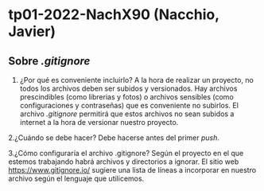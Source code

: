 # tp01-2022-NachX90 (Nacchio, Javier)

## Sobre _.gitignore_

1. ¿Por qué es conveniente incluirlo?
    A la hora de realizar un proyecto, no todos los archivos deben ser subidos y versionados. Hay archivos prescindibles (como librerias y fotos) o archivos sensibles (como configuraciones y contraseñas) que es conveniente no subirlos. El archivo _.gitignore_ permitirá que estos archivos no sean subidos a internet a la hora de versionar nuestro proyecto.

2.¿Cuándo se debe hacer?
    Debe hacerse antes del primer _push_.

3.¿Cómo configuraría el archivo .gitignore?
    Según el proyecto en el que estemos trabajando habrá archivos y directorios a ignorar. El sitio web https://www.gitignore.io/ sugiere una lista de líneas a incorporar en nuestro archivo según el lenguaje que utilicemos.